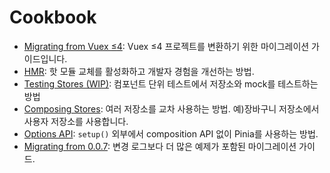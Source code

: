 # Cookbook

- [Migrating from Vuex ≤4](./migration-vuex.md): Vuex ≤4 프로젝트를 변환하기 위한 마이그레이션 가이드입니다.
- [HMR](./hot-module-replacement.md): 핫 모듈 교체를 활성화하고 개발자 경험을 개선하는 방법.
- [Testing Stores (WIP)](./testing.md): 컴포넌트 단위 테스트에서 저장소와 mock를 테스트하는 방법
- [Composing Stores](./composing-stores.md): 여러 저장소를 교차 사용하는 방법. 예)장바구니 저장소에서 사용자 저장소를 사용합니다.
- [Options API](./options-api.md): `setup()` 외부에서 composition API 없이 Pinia를 사용하는 방법.
- [Migrating from 0.0.7](./migration-0-0-7.md): 변경 로그보다 더 많은 예제가 포함된 마이그레이션 가이드.
